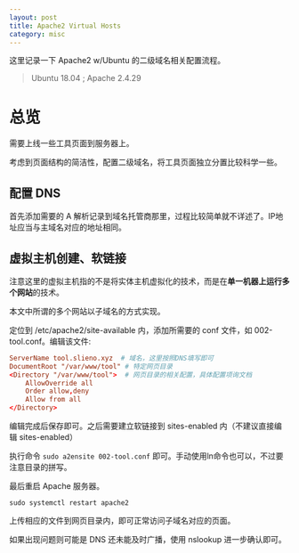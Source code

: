```yaml
---
layout: post
title: Apache2 Virtual Hosts
category: misc
---
```


这里记录一下 Apache2 w/Ubuntu 的二级域名相关配置流程。
> Ubuntu 18.04 ; Apache 2.4.29

# 总览

需要上线一些工具页面到服务器上。

考虑到页面结构的简洁性，配置二级域名，将工具页面独立分置比较科学一些。

## 配置 DNS

首先添加需要的 A 解析记录到域名托管商那里，过程比较简单就不详述了。IP地址应当与主域名对应的地址相同。

## 虚拟主机创建、软链接

注意这里的虚拟主机指的不是将实体主机虚拟化的技术，而是在**单一机器上运行多个网站**的技术。

本文中所谓的多个网站以子域名的方式实现。

定位到 /etc/apache2/site-available 内，添加所需要的 conf 文件，如 002-tool.conf。编辑该文件:

```conf
ServerName tool.slieno.xyz  # 域名，这里按照DNS填写即可
DocumentRoot "/var/www/tool" # 特定网页目录
<Directory "/var/www/tool">  # 网页目录的相关配置，具体配置项询文档
    AllowOverride all
    Order allow,deny
    Allow from all
</Directory>
```

编辑完成后保存即可。之后需要建立软链接到 sites-enabled 内（不建议直接编辑 sites-enabled）

执行命令 `sudo a2ensite 002-tool.conf` 即可。手动使用ln命令也可以，不过要注意目录的拼写。

最后重启 Apache 服务器。

`sudo systemctl restart apache2`

上传相应的文件到网页目录内，即可正常访问子域名对应的页面。

如果出现问题则可能是 DNS 还未能及时广播，使用 nslookup 进一步确认即可。